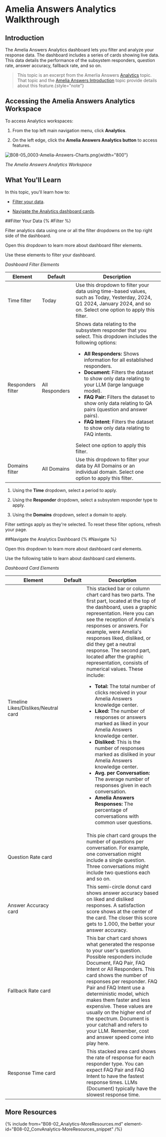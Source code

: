 # Amelia Answers Analytics Walkthrough

## Introduction

The Amelia Answers Analytics dashboard lets you filter and analyze your response data. The dashboard includes a series of cards showing live data. This data details the performance of the subsystem responders, question rate, answer accuracy, fallback rate, and so on.

> This topic is an excerpt from the Amerlia Answers [Analytics](B04-02_0003-Analytics-Management.md) topic. That topic and the [Amelia Answers Introduction](B04-00_0001-Amelia-Ans-Intro.md) topic provide details about this feature.{style="note"}

## Accessing the Amelia Answers Analytics Workspace

To access Analytics workspaces:

1. From the top left main navigation menu, click **Analytics**.

2. On the left edge, click the **Amelia Answers Analytics button** to access features.

![B08-05_0003-Amelia-Answers-Charts.png](B08-05_0003-Amelia-Answers-Charts.png){width="800"}

*The Amelia Answers Analytics Workspace*


## What You'll Learn

In this topic, you'll learn how to:

* [Filter your data](#Filter).

* [Navigate the Analytics dashboard cards](#Navigate).


##Filter Your Data {% #Filter %}

Filter analytics data using one or all the filter dropdowns on the top right side of the dashboard.

Open this dropdown to learn more about dashboard filter elements.

<chapter title="Analytics Dashboard Filter Elements" collapsible="true" level="5">
Use these elements to filter your dashboard.

*Dashboard Filter Elements*

| Element           | Default        | Description                                                                                                                                                                                                                                                                                                                                                                                                                                                                                                                                                                                                        |
|-------------------|----------------|--------------------------------------------------------------------------------------------------------------------------------------------------------------------------------------------------------------------------------------------------------------------------------------------------------------------------------------------------------------------------------------------------------------------------------------------------------------------------------------------------------------------------------------------------------------------------------------------------------------------|
| Time filter       | Today          | Use this dropdown to filter your data using time-based values, such as Today, Yesterday, 2024, Q1 2024, January 2024, and so on. Select one option to apply this filter.                                                                                                                                                                                                                                                                                                                                                                                                                                           |
| Responders filter | All Responders | Shows data relating to the subsystem responder that you select. This dropdown includes the following options: <ul><li><strong>All Responders:</strong> Shows information for all established responders.</li> <li><strong>Document:</strong> Filters the dataset to show only data relating to your LLM (large language model).</li> <li><strong>FAQ Pair:</strong> Filters the dataset to show only data relating to QA pairs (question and answer pairs).</li> <li><strong>FAQ Intent:</strong> Filters the dataset to show only data relating to FAQ intents.</li></ul> Select one option to apply this filter. |
| Domains filter    | All Domains    | Use this dropdown to filter your data by All Domains or an individual domain. Select one option to apply this filter.                                                                                                                                                                                                                                                                                                                                                                                                                                                                                              |


</chapter>

1. Using the **Time** dropdown, select a period to apply.

2. Using the **Responder** dropdown, select a subsystem responder type to apply.

3. Using the **Domains** dropdown, select a domain to apply.

Filter settings apply as they're selected. To reset these filter options, refresh your page.

##Navigate the Analytics Dashboard {% #Navigate %}

Open this dropdown to learn more about dashboard card elements.

<chapter title="Analytics Dashboard Card Elements" collapsible="true" level="5">

Use the following table to learn about dashboard card elements.

*Dashboard Card Elements*

| Element                              | Default | Description                                                                                                                                                                                                                                                                                                                                                                                                                                                                                                                                                                                                                                                                                                                                                                                                                                                                                                                                                                                                                                                                                                                                                                                          |
|--------------------------------------|---------|------------------------------------------------------------------------------------------------------------------------------------------------------------------------------------------------------------------------------------------------------------------------------------------------------------------------------------------------------------------------------------------------------------------------------------------------------------------------------------------------------------------------------------------------------------------------------------------------------------------------------------------------------------------------------------------------------------------------------------------------------------------------------------------------------------------------------------------------------------------------------------------------------------------------------------------------------------------------------------------------------------------------------------------------------------------------------------------------------------------------------------------------------------------------------------------------------|
| Timeline Likes/Dislikes/Neutral card |         | This stacked bar or column chart card has two parts. The first part, located at the top of the dashboard, uses a graphic representation. Here you can see the reception of Amelia's responses or answers. For example, were Amelia's responses liked, disliked, or did they get a neutral response. The second part, located after the graphic representation, consists of numerical values. These include: <ul><li><strong>Total:</strong> The total number of clicks received in your Amelia Answers knowledge center.</li> <li><strong>Liked:</strong> The number of responses or answers marked as liked in your Amelia Answers knowledge center.</li> <li><strong>Disliked:</strong> This is the number of responses marked as disliked in your Amelia Answers knowledge center.</li> <li><strong>Avg. per Conversation:</strong> The average number of responses given in each conversation.</li> <li><strong>Amelia Answers Responses:</strong> The percentage of conversations with common user questions.</li></ul> |
| Question Rate card                   |         | This pie chart card groups the number of questions per conversation. For example, one conversation might include a single question. Three conversations might include two questions each and so on.                                                                                                                                                                                                                                                                                                                                                                                                                                                                                                                                                                                                                                                                                                                                                                                                                                                                                                                                                                                                  |
| Answer Accuracy card                 |         | This semi-circle donut card shows answer accuracy based on liked and disliked responses. A satisfaction score shows at the center of the card. The closer this score gets to 1.000, the better your answer accuracy.                                                                                                                                                                                                                                                                                                                                                                                                                                                                                                                                                                                                                                                                                                                                                                                                                                                                                                                                                                                 |
| Fallback Rate card                   |         | This bar chart card shows what generated the response to your user's question. Possible responders include Document, FAQ Pair, FAQ Intent or All Responders. This card shows the number of responses per responder. FAQ Pair and FAQ Intent use a deterministic model, which makes them faster and less expensive. These values are usually on the higher end of the spectrum. Document is your catchall and refers to your LLM. Remember, cost and answer speed come into play here.                                                                                                                                                                                                                                                                                                                                                                                                                                                                                                                                                                                                                                                                                                                |
| Response Time card                   |         | This stacked area card shows the rate of response for each responder type. You can expect FAQ Pair and FAQ Intent to have the fastest response times. LLMs (Document) typically have the slowest response time.                                                                                                                                                                                                                                                                                                                                                                                                                                                                                                                                                                                                                                                                                                                                                                                                                                                                                                                                                                                      |


</chapter>


## More Resources

{% include from="B08-02_Analytics-MoreResources.md" element-id="B08-02_ConvAnalytics-MoreResources_snippet" /%}
